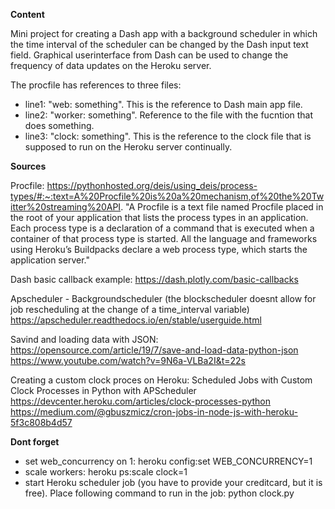 

**Content**

Mini project for creating a Dash app with a background scheduler in which the time interval of the scheduler can be changed by the Dash input text field. 
Graphical userinterface from Dash can be used to change the frequency of data updates on the Heroku server.  

The procfile has references to three files: 
- line1: "web: something". This is the reference to Dash main app file.
- line2: "worker: something". Reference to the file with the fucntion that does something. 
- line3: "clock: something". This is the reference to the clock file that is supposed to run on the Heroku server continually.

**Sources**

Procfile:
https://pythonhosted.org/deis/using_deis/process-types/#:~:text=A%20Procfile%20is%20a%20mechanism,of%20the%20Twitter%20streaming%20API.
"A Procfile is a text file named Procfile placed in the root of your application that lists the process types in an application. Each process type is a declaration of a command that is executed when a container of that process type is started. All the language and frameworks using Heroku’s Buildpacks declare a web process type, which starts the application server."

Dash basic callback example:
https://dash.plotly.com/basic-callbacks

Apscheduler - Backgroundscheduler (the blockscheduler doesnt allow for job rescheduling at the change of a time_interval variable)
https://apscheduler.readthedocs.io/en/stable/userguide.html

Savind and loading data with JSON:
https://opensource.com/article/19/7/save-and-load-data-python-json
https://www.youtube.com/watch?v=9N6a-VLBa2I&t=22s

Creating a custom clock proces on Heroku:
Scheduled Jobs with Custom Clock Processes in Python with APScheduler
https://devcenter.heroku.com/articles/clock-processes-python
https://medium.com/@gbuszmicz/cron-jobs-in-node-js-with-heroku-5f3c808b4d57


**Dont forget**

- set web_concurrency on 1:
  heroku config:set WEB_CONCURRENCY=1
- scale workers:
  heroku ps:scale clock=1
- start Heroku scheduler job (you have to provide your creditcard, but it is free). Place following command to run in the job:
  python clock.py


